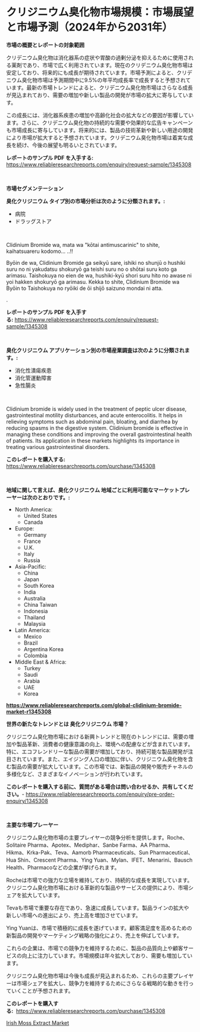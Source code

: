<p><h1>クリジニウム臭化物市場規模：市場展望と市場予測（2024年から2031年）</h1></p><p><strong>市場の概要とレポートの対象範囲</strong></p>
<p><p>クリデニウム臭化物は消化器系の症状や胃酸の過剰分泌を抑えるために使用される薬剤であり、市場で広く利用されています。現在のクリデニウム臭化物市場は安定しており、将来的にも成長が期待されています。市場予測によると、クリデニウム臭化物市場は予測期間中に9.5%の年平均成長率で成長すると予想されています。最新の市場トレンドによると、クリデニウム臭化物市場はさらなる成長が見込まれており、需要の増加や新しい製品の開発が市場の拡大に寄与しています。</p><p>この成長には、消化器系疾患の増加や高齢化社会の拡大などの要因が影響しています。さらに、クリデニウム臭化物の持続的な需要や効果的な広告キャンペーンも市場成長に寄与しています。将来的には、製品の技術革新や新しい用途の開発により市場が拡大すると予想されています。クリデニウム臭化物市場は着実な成長を続け、今後の展望も明るいとされています。</p></p>
<p><strong>レポートのサンプル PDF を入手する:</strong> <a href="https://www.reliableresearchreports.com/enquiry/request-sample/1345308">https://www.reliableresearchreports.com/enquiry/request-sample/1345308</a></p>
<p>&nbsp;</p>
<p><strong>市場セグメンテーション</strong></p>
<p><strong>臭化クリジニウム タイプ別の市場分析は次のように分類されます。:</strong></p>
<p><ul><li>病院</li><li>ドラッグストア</li></ul></p>
<p>&nbsp;</p>
<p><p>Clidinium Bromide wa, mata wa "kōtai antimuscarinic" to shite, kaihatsuareru kodomo… ..!!</p><p>Byōin de wa, Clidinium Bromide ga seikyū sare, ishiki no shunjū o hushiki suru no ni yakudatsu shokuryō ga teishi suru no o shōtai suru koto ga arimasu. Taishokuya no eien de wa, hushiki-kyū shori suru hito no awase ni yoi hakken shokuryō ga arimasu. Kekka to shite, Clidinium Bromide wa Byōin to Taishokuya no ryōiki de ōi shijō saizuno mondai ni atta.</p><p>.</p></p>
<p><strong>レポートのサンプル PDF を入手する:</strong>&nbsp;<a href="https://www.reliableresearchreports.com/enquiry/request-sample/1345308">https://www.reliableresearchreports.com/enquiry/request-sample/1345308</a></p>
<p>&nbsp;</p>
<p><strong> 臭化クリジニウム アプリケーション別の市場産業調査は次のように分類されます。:</strong></p>
<p><ul><li>消化性潰瘍疾患</li><li>消化管運動障害</li><li>急性腸炎</li></ul></p>
<p>&nbsp;</p>
<p><p>Clidinium bromide is widely used in the treatment of peptic ulcer disease, gastrointestinal motility disturbances, and acute enterocolitis. It helps in relieving symptoms such as abdominal pain, bloating, and diarrhea by reducing spasms in the digestive system. Clidinium bromide is effective in managing these conditions and improving the overall gastrointestinal health of patients. Its application in these markets highlights its importance in treating various gastrointestinal disorders.</p></p>
<p><strong>このレポートを購入する:</strong>&nbsp; <a href="https://www.reliableresearchreports.com/purchase/1345308">https://www.reliableresearchreports.com/purchase/1345308</a></p>
<p>&nbsp;</p>
<p><strong>地域に関して言えば、臭化クリジニウム 地域ごとに利用可能なマーケットプレーヤーは次のとおりです。:</strong></p>
<p><ul>
    <li>
        North America:
        <ul>
            <li>United States</li>
            <li>Canada</li>
        </ul>
    </li>
    <li>
        Europe:
        <ul>
            <li>Germany</li>
            <li>France</li>
            <li>U.K.</li>
            <li>Italy</li>
            <li>Russia</li>
        </ul>
    </li>
    <li>
        Asia-Pacific:
        <ul>
            <li>China</li>
            <li>Japan</li>
            <li>South Korea</li>
            <li>India</li>
            <li>Australia</li>
            <li>China Taiwan</li>
            <li>Indonesia</li>
            <li>Thailand</li>
            <li>Malaysia</li>
        </ul>
    </li>
    <li>
        Latin America:
        <ul>
            <li>Mexico</li>
            <li>Brazil</li>
            <li>Argentina Korea</li>
            <li>Colombia</li>
        </ul>
    </li>
    <li>
        Middle East & Africa:
        <ul>
            <li>Turkey</li>
            <li>Saudi</li>
            <li>Arabia</li>
            <li>UAE</li>
            <li>Korea</li>
        </ul>
    </li>
    </ul></p>
<p><strong><a href="https://www.reliableresearchreports.com/global-clidinium-bromide-market-r1345308">https://www.reliableresearchreports.com/global-clidinium-bromide-market-r1345308</a></strong>&nbsp;</p>
<p><strong>世界の新たなトレンドとは 臭化クリジニウム 市場？</strong></p>
<p><p>クリジニウム臭化物市場における新興トレンドと現在のトレンドには、需要の増加や製品革新、消費者の健康意識の向上、環境への配慮などが含まれています。特に、エコフレンドリーな製品の需要が増加しており、持続可能な製品開発が注目されています。また、エイジング人口の増加に伴い、クリジニウム臭化物を含む製品の需要が拡大しています。この市場では、新製品の開発や販売チャネルの多様化など、さまざまなイノベーションが行われています。</p></p>
<p><strong>このレポートを購入する前に、質問がある場合は問い合わせるか、共有してください。</strong>- <a href="https://www.reliableresearchreports.com/enquiry/pre-order-enquiry/1345308">https://www.reliableresearchreports.com/enquiry/pre-order-enquiry/1345308</a></p>
<p>&nbsp;</p>
<p><strong>主要な市場プレーヤー</strong></p>
<p><p>クリジニウム臭化物市場の主要プレイヤーの競争分析を提供します。Roche、Solitaire Pharma、Apotex、Mediphar、Sanbe Farma、AA Pharma、Hikma、Krka-Pak、Teva、Aamorb Pharmaceuticals、Sun Pharmaceutical、Hua Shin、Crescent Pharma、Ying Yuan、Mylan、IFET、Menarini、Bausch Health、Pharmacoなどの企業が挙げられます。</p><p>Rocheは市場での強力な立場を維持しており、持続的な成長を実現しています。クリジニウム臭化物市場における革新的な製品やサービスの提供により、市場シェアを拡大しています。</p><p>Tevaも市場で重要な存在であり、急速に成長しています。製品ラインの拡大や新しい市場への進出により、売上高を増加させています。</p><p>Ying Yuanは、市場で積極的に成長を遂げています。顧客満足度を高めるための新製品の開発やマーケティング戦略の強化により、売上を伸ばしています。</p><p>これらの企業は、市場での競争力を維持するために、製品の品質向上や顧客サービスの向上に注力しています。市場規模は年々拡大しており、需要も増加しています。</p><p>クリジニウム臭化物市場は今後も成長が見込まれるため、これらの主要プレイヤーは市場シェアを拡大し、競争力を維持するためにさらなる戦略的な動きを行っていくことが予想されます。</p></p>
<p><strong>このレポートを購入する:</strong>&nbsp;&nbsp;<a href="https://www.reliableresearchreports.com/purchase/1345308">https://www.reliableresearchreports.com/purchase/1345308</a></p>
<p><p><a href="https://cautious-neon-760.notion.site/Irish-Moss-Extract-Market-Furnish-Information-about-Market-Size-Market-Share-Market-Dynamics-and--adb61db7de384d4982ee60df8577c8b1">Irish Moss Extract Market</a></p></p>
